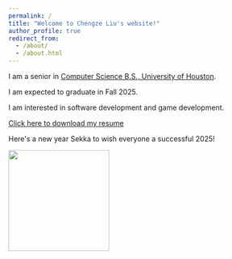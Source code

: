 ```yaml
---
permalink: /
title: "Welcome to Chengze Liu's website!"
author_profile: true
redirect_from: 
  - /about/
  - /about.html
---
```


I am a senior in [Computer Science B.S., University of Houston](https://www.uh.edu/nsm/computer-science/). 


I am expected to graduate in Fall 2025.


I am interested in software development and game development.


[Click here to download my resume](https://chengze24.github.io/files/resume_ChengzeLiu.pdf)


Here's a new year Sekka to wish everyone a successful 2025!


<img src="https://chengze24.github.io/images/sve_newyearsekka.png" alt="" width="200"/>
